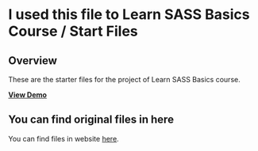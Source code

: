 # I used this file to Learn SASS Basics Course / Start Files

## Overview
These are the starter files for the project of  Learn SASS Basics course.

<strong><a href="https://course-sass-basics-start.vercel.app/">View Demo</a></strong>

## You can find original files in here
You can find files in website [here](https://www.pixelrocket.store).